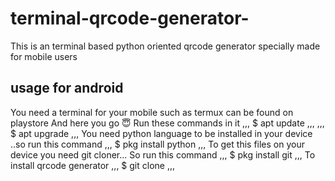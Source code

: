 # terminal-qrcode-generator-
This is an terminal based python oriented qrcode generator specially made for mobile users 

## usage for android 
You need a terminal for your mobile such as termux can be found on playstore 
And here you go 😇 
Run these commands in it 
,,,
$ apt update 
,,,
,,,
$ apt upgrade 
,,,
You need python language to be installed in your device ..so run this command
,,,
$ pkg install python
,,,
To get this files on your device you need git cloner... So run this command
,,,
$ pkg install git 
,,,
To install qrcode generator
,,,
$ git clone 
,,,

